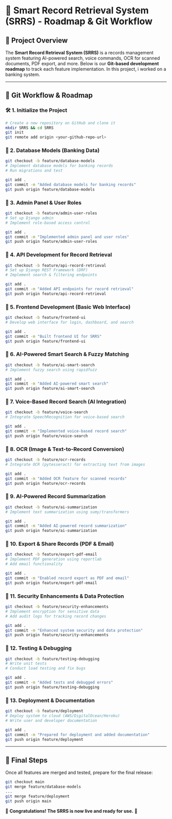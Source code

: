 # 🚀 Smart Record Retrieval System (SRRS) - Roadmap & Git Workflow

## 📌 Project Overview
The **Smart Record Retrieval System (SRRS)** is a records management system featuring AI-powered search, voice commands, OCR for scanned documents, PDF export, and more. Below is our **Git-based development roadmap** to track each feature implementation. In this project, i worked on a banking system.

---

## 🏁 Git Workflow & Roadmap

### 🛠️ 1. Initialize the Project
```bash
# Create a new repository on GitHub and clone it
mkdir SRRS && cd SRRS
git init
git remote add origin <your-github-repo-url>
```

### 🔹 2. Database Models (Banking Data)
```bash
git checkout -b feature/database-models
# Implement database models for banking records
# Run migrations and test
```
```bash
git add .
git commit -m "Added database models for banking records"
git push origin feature/database-models
```

### 🔹 3. Admin Panel & User Roles
```bash
git checkout -b feature/admin-user-roles
# Set up Django admin
# Implement role-based access control
```
```bash
git add .
git commit -m "Implemented admin panel and user roles"
git push origin feature/admin-user-roles
```

### 🔹 4. API Development for Record Retrieval
```bash
git checkout -b feature/api-record-retrieval
# Set up Django REST Framework (DRF)
# Implement search & filtering endpoints
```
```bash
git add .
git commit -m "Added API endpoints for record retrieval"
git push origin feature/api-record-retrieval
```

### 🔹 5. Frontend Development (Basic Web Interface)
```bash
git checkout -b feature/frontend-ui
# Develop web interface for login, dashboard, and search
```
```bash
git add .
git commit -m "Built frontend UI for SRRS"
git push origin feature/frontend-ui
```

### 🔹 6. AI-Powered Smart Search & Fuzzy Matching
```bash
git checkout -b feature/ai-smart-search
# Implement fuzzy search using rapidfuzz
```
```bash
git add .
git commit -m "Added AI-powered smart search"
git push origin feature/ai-smart-search
```

### 🔹 7. Voice-Based Record Search (AI Integration)
```bash
git checkout -b feature/voice-search
# Integrate SpeechRecognition for voice-based search
```
```bash
git add .
git commit -m "Implemented voice-based record search"
git push origin feature/voice-search
```

### 🔹 8. OCR (Image & Text-to-Record Conversion)
```bash
git checkout -b feature/ocr-records
# Integrate OCR (pytesseract) for extracting text from images
```
```bash
git add .
git commit -m "Added OCR feature for scanned records"
git push origin feature/ocr-records
```

### 🔹 9. AI-Powered Record Summarization
```bash
git checkout -b feature/ai-summarization
# Implement text summarization using sumy/transformers
```
```bash
git add .
git commit -m "Added AI-powered record summarization"
git push origin feature/ai-summarization
```

### 🔹 10. Export & Share Records (PDF & Email)
```bash
git checkout -b feature/export-pdf-email
# Implement PDF generation using reportlab
# Add email functionality
```
```bash
git add .
git commit -m "Enabled record export as PDF and email"
git push origin feature/export-pdf-email
```

### 🔹 11. Security Enhancements & Data Protection
```bash
git checkout -b feature/security-enhancements
# Implement encryption for sensitive data
# Add audit logs for tracking record changes
```
```bash
git add .
git commit -m "Enhanced system security and data protection"
git push origin feature/security-enhancements
```

### 🔹 12. Testing & Debugging
```bash
git checkout -b feature/testing-debugging
# Write unit tests
# Conduct load testing and fix bugs
```
```bash
git add .
git commit -m "Added tests and debugged errors"
git push origin feature/testing-debugging
```

### 🔹 13. Deployment & Documentation
```bash
git checkout -b feature/deployment
# Deploy system to cloud (AWS/DigitalOcean/Heroku)
# Write user and developer documentation
```
```bash
git add .
git commit -m "Prepared for deployment and added documentation"
git push origin feature/deployment
```

---

## 🚀 Final Steps
Once all features are merged and tested, prepare for the final release:
```bash
git checkout main
git merge feature/database-models
...
git merge feature/deployment
git push origin main
```

🎉 **Congratulations! The SRRS is now live and ready for use.** 🚀
